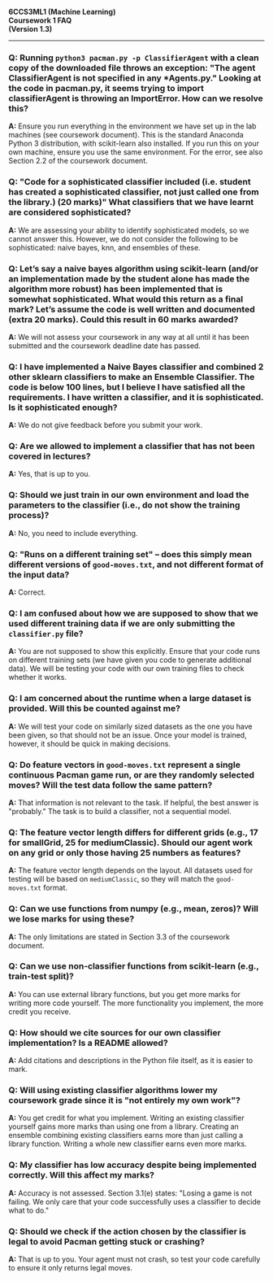 **6CCS3ML1 (Machine Learning)**  
**Coursework 1 FAQ**  
**(Version 1.3)**  

---

### Q: Running `python3 pacman.py -p ClassifierAgent` with a clean copy of the downloaded file throws an exception: "The agent ClassifierAgent is not specified in any *Agents.py." Looking at the code in pacman.py, it seems trying to import classifierAgent is throwing an ImportError. How can we resolve this?  
**A:** Ensure you run everything in the environment we have set up in the lab machines (see coursework document). This is the standard Anaconda Python 3 distribution, with scikit-learn also installed. If you run this on your own machine, ensure you use the same environment. For the error, see also Section 2.2 of the coursework document.  

### Q: "Code for a sophisticated classifier included (i.e. student has created a sophisticated classifier, not just called one from the library.) (20 marks)" What classifiers that we have learnt are considered sophisticated?  
**A:** We are assessing your ability to identify sophisticated models, so we cannot answer this. However, we do not consider the following to be sophisticated: naive bayes, knn, and ensembles of these.  

### Q: Let’s say a naive bayes algorithm using scikit-learn (and/or an implementation made by the student alone has made the algorithm more robust) has been implemented that is somewhat sophisticated. What would this return as a final mark? Let’s assume the code is well written and documented (extra 20 marks). Could this result in 60 marks awarded?  
**A:** We will not assess your coursework in any way at all until it has been submitted and the coursework deadline date has passed.  

### Q: I have implemented a Naive Bayes classifier and combined 2 other sklearn classifiers to make an Ensemble Classifier. The code is below 100 lines, but I believe I have satisfied all the requirements. I have written a classifier, and it is sophisticated. Is it sophisticated enough?  
**A:** We do not give feedback before you submit your work.  

### Q: Are we allowed to implement a classifier that has not been covered in lectures?  
**A:** Yes, that is up to you.  

### Q: Should we just train in our own environment and load the parameters to the classifier (i.e., do not show the training process)?  
**A:** No, you need to include everything.  

### Q: "Runs on a different training set" – does this simply mean different versions of `good-moves.txt`, and not different format of the input data?  
**A:** Correct.  

### Q: I am confused about how we are supposed to show that we used different training data if we are only submitting the `classifier.py` file?  
**A:** You are not supposed to show this explicitly. Ensure that your code runs on different training sets (we have given you code to generate additional data). We will be testing your code with our own training files to check whether it works.  

### Q: I am concerned about the runtime when a large dataset is provided. Will this be counted against me?  
**A:** We will test your code on similarly sized datasets as the one you have been given, so that should not be an issue. Once your model is trained, however, it should be quick in making decisions.  

### Q: Do feature vectors in `good-moves.txt` represent a single continuous Pacman game run, or are they randomly selected moves? Will the test data follow the same pattern?  
**A:** That information is not relevant to the task. If helpful, the best answer is "probably." The task is to build a classifier, not a sequential model.  

### Q: The feature vector length differs for different grids (e.g., 17 for smallGrid, 25 for mediumClassic). Should our agent work on any grid or only those having 25 numbers as features?  
**A:** The feature vector length depends on the layout. All datasets used for testing will be based on `mediumClassic`, so they will match the `good-moves.txt` format.  

### Q: Can we use functions from numpy (e.g., mean, zeros)? Will we lose marks for using these?  
**A:** The only limitations are stated in Section 3.3 of the coursework document.  

### Q: Can we use non-classifier functions from scikit-learn (e.g., train-test split)?  
**A:** You can use external library functions, but you get more marks for writing more code yourself. The more functionality you implement, the more credit you receive.  

### Q: How should we cite sources for our own classifier implementation? Is a README allowed?  
**A:** Add citations and descriptions in the Python file itself, as it is easier to mark.  

### Q: Will using existing classifier algorithms lower my coursework grade since it is "not entirely my own work"?  
**A:** You get credit for what you implement. Writing an existing classifier yourself gains more marks than using one from a library. Creating an ensemble combining existing classifiers earns more than just calling a library function. Writing a whole new classifier earns even more marks.  

### Q: My classifier has low accuracy despite being implemented correctly. Will this affect my marks?  
**A:** Accuracy is not assessed. Section 3.1(e) states: "Losing a game is not failing. We only care that your code successfully uses a classifier to decide what to do."  

### Q: Should we check if the action chosen by the classifier is legal to avoid Pacman getting stuck or crashing?  
**A:** That is up to you. Your agent must not crash, so test your code carefully to ensure it only returns legal moves.

